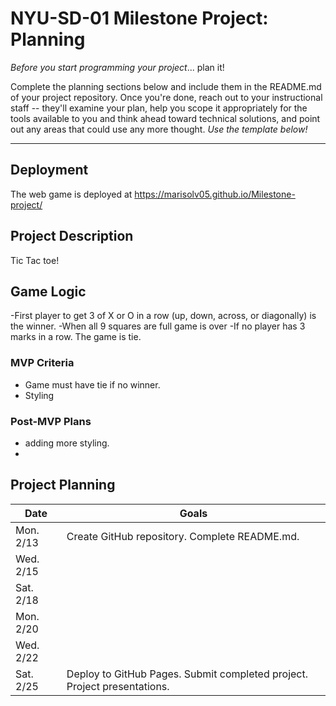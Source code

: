 

# NYU-SD-01 Milestone Project: Planning

_Before you start programming your project_... plan it!

Complete the planning sections below and include them in the README.md of your project repository. Once you're done, reach out to your instructional staff -- they'll examine your plan, help you scope it appropriately for the tools available to you and think ahead toward technical solutions, and point out any areas that could use any more thought. _Use the template below!_

--------

## Deployment

The web game is deployed at https://marisolv05.github.io/Milestone-project/


## Project Description

Tic Tac toe!


## Game Logic

-First player to get 3 of X or O in a row (up, down, across, or diagonally) is the winner.
-When all 9 squares are full game is over
-If no player has 3 marks in a row. The game is tie. 





### MVP Criteria


- Game must have tie if no winner.
- Styling


### Post-MVP Plans



- adding more styling.
- 


## Project Planning

| Date | Goals |
| ---- | ----- |
| Mon. 2/13 | Create GitHub repository. Complete README.md. |
| Wed. 2/15 |      |
| Sat. 2/18 |      |
| Mon. 2/20 |      |
| Wed. 2/22 |      |
| Sat. 2/25 | Deploy to GitHub Pages. Submit completed project. Project presentations. |
